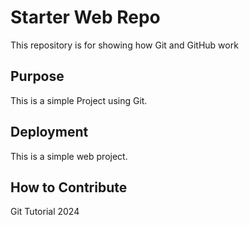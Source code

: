# Starter Web Repo

This repository is for showing how Git and GitHub work

## Purpose

This is a simple Project using Git.

## Deployment

This is a simple web project.

## How to Contribute

Git Tutorial 2024
